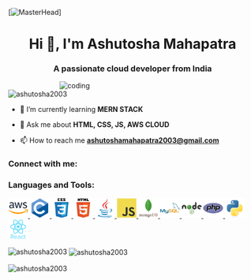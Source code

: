 [![MasterHead](https://www.lambdatest.com/resources/images/news24.gif)]
<h1 align="center">Hi 👋, I'm Ashutosha Mahapatra</h1>
<h3 align="center">A passionate cloud developer from India</h3>
<img align="right" alt="coding" width="400" src="https://iconscout.com/lottie-animation/cloud-computing-3572896">

<p align="left"> <img src="https://media2.giphy.com/media/lP8xu5t2DLGG045H8F/giphy.gif?cid=6c09b9527zudkgt1r409vaz4trukis6asz5tt12vxz1zigy8&ep=v1_stickers_search&rid=giphy.gif&ct=s" alt="ashutosha2003" /> </p>

- 🌱 I’m currently learning **MERN STACK**

- 💬 Ask me about **HTML, CSS, JS, AWS CLOUD**

- 📫 How to reach me **ashutoshamahapatra2003@gmail.com**

<h3 align="left">Connect with me:</h3>
<p align="left">
</p>

<h3 align="left">Languages and Tools:</h3>
<p align="left"> <a href="https://aws.amazon.com" target="_blank" rel="noreferrer"> <img src="https://raw.githubusercontent.com/devicons/devicon/master/icons/amazonwebservices/amazonwebservices-original-wordmark.svg" alt="aws" width="40" height="40"/> </a> <a href="https://www.cprogramming.com/" target="_blank" rel="noreferrer"> <img src="https://raw.githubusercontent.com/devicons/devicon/master/icons/c/c-original.svg" alt="c" width="40" height="40"/> </a> <a href="https://www.w3schools.com/css/" target="_blank" rel="noreferrer"> <img src="https://raw.githubusercontent.com/devicons/devicon/master/icons/css3/css3-original-wordmark.svg" alt="css3" width="40" height="40"/> </a> <a href="https://www.w3.org/html/" target="_blank" rel="noreferrer"> <img src="https://raw.githubusercontent.com/devicons/devicon/master/icons/html5/html5-original-wordmark.svg" alt="html5" width="40" height="40"/> </a> <a href="https://www.java.com" target="_blank" rel="noreferrer"> <img src="https://raw.githubusercontent.com/devicons/devicon/master/icons/java/java-original.svg" alt="java" width="40" height="40"/> </a> <a href="https://developer.mozilla.org/en-US/docs/Web/JavaScript" target="_blank" rel="noreferrer"> <img src="https://raw.githubusercontent.com/devicons/devicon/master/icons/javascript/javascript-original.svg" alt="javascript" width="40" height="40"/> </a> <a href="https://www.mongodb.com/" target="_blank" rel="noreferrer"> <img src="https://raw.githubusercontent.com/devicons/devicon/master/icons/mongodb/mongodb-original-wordmark.svg" alt="mongodb" width="40" height="40"/> </a> <a href="https://www.mysql.com/" target="_blank" rel="noreferrer"> <img src="https://raw.githubusercontent.com/devicons/devicon/master/icons/mysql/mysql-original-wordmark.svg" alt="mysql" width="40" height="40"/> </a> <a href="https://nodejs.org" target="_blank" rel="noreferrer"> <img src="https://raw.githubusercontent.com/devicons/devicon/master/icons/nodejs/nodejs-original-wordmark.svg" alt="nodejs" width="40" height="40"/> </a> <a href="https://www.php.net" target="_blank" rel="noreferrer"> <img src="https://raw.githubusercontent.com/devicons/devicon/master/icons/php/php-original.svg" alt="php" width="40" height="40"/> </a> <a href="https://www.python.org" target="_blank" rel="noreferrer"> <img src="https://raw.githubusercontent.com/devicons/devicon/master/icons/python/python-original.svg" alt="python" width="40" height="40"/> </a> <a href="https://reactjs.org/" target="_blank" rel="noreferrer"> <img src="https://raw.githubusercontent.com/devicons/devicon/master/icons/react/react-original-wordmark.svg" alt="react" width="40" height="40"/> </a> </p>

<p><img align="left" src="https://github-readme-stats.vercel.app/api/top-langs?username=ashutosha2003&show_icons=true&locale=en&layout=compact" alt="ashutosha2003" /></p>

<p>&nbsp;<img align="center" src="https://github-readme-stats.vercel.app/api?username=ashutosha2003&show_icons=true&locale=en" alt="ashutosha2003" /></p>

<p><img align="center" src="https://github-readme-streak-stats.herokuapp.com/?user=ashutosha2003&" alt="ashutosha2003" /></p>
